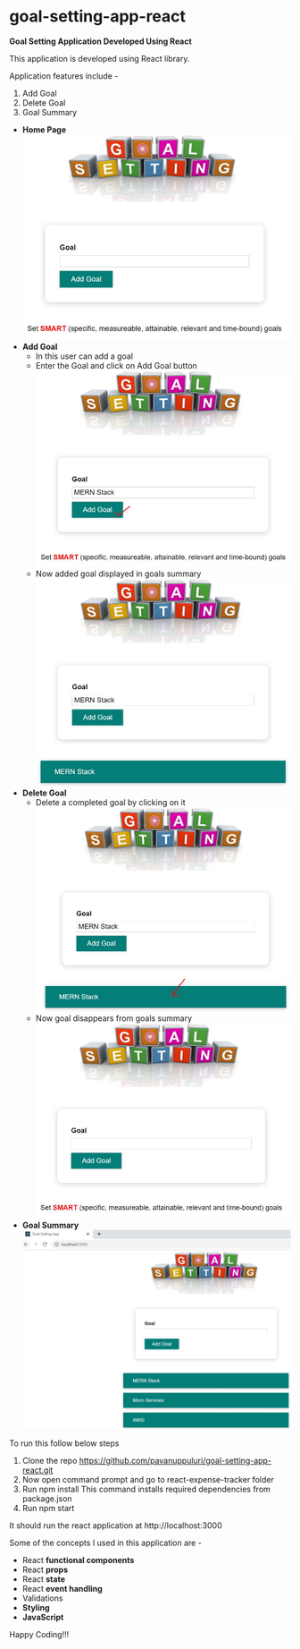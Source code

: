 # goal-setting-app-react
**Goal Setting Application Developed Using React**

This application is developed using React library.

Application features include -

1. Add Goal
2. Delete Goal
3. Goal Summary

* <b>Home Page</b>
  ![Screenshot](HomePage.JPG)
* <b>Add Goal</b>
  * In this user can add a goal
  * Enter the Goal and click on Add Goal button 
    ![Screenshot](AddGoal.JPG)
  * Now added goal displayed in goals summary
    ![Screenshot](GoalAdded.JPG)
* <b>Delete Goal</b>
  * Delete a completed goal by clicking on it  
    ![Screenshot](DeleteGoal.JPG)
  * Now goal disappears from goals summary
    ![Screenshot](HomePage.JPG)
* <b>Goal Summary</b>
  ![Screenshot](GoalsSummaryPage.JPG)
    
To run this follow below steps

1. Clone the repo https://github.com/pavanuppuluri/goal-setting-app-react.git
2. Now open command prompt and go to react-expense-tracker folder
3. Run npm install This command installs required dependencies from package.json
4. Run npm start

It should run the react application at http://localhost:3000

Some of the concepts I used in this application are -
* React **functional components**
* React **props**
* React **state**
* React **event handling**
* Validations
* **Styling**
* **JavaScript**

Happy Coding!!!

